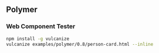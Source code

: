 ## Polymer
### Web Component Tester

``` bash
npm install -g vulcanize
vulcanize examples/polymer/0.8/person-card.html --inline
```
